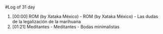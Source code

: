 #Log of 31 day

1. [00:00] ROM (by Xataka México) - ROM (by Xataka México) - Las dudas de la legalización de la marihuana
1. [01:21] Meditantes - Meditantes - Bodas minimalistas
